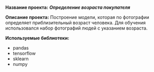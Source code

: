 **Название проекта:**
***Определение возраста покупателя***

**Описание проекта:**
Построение модели, которая по фотографии определяет приблизительный возраст человека.
Для обучения использовался набор фотографий людей с указанием возраста.

**Используемые библиотеки:**
- pandas
- tensorflow
- sklearn
- numpy
